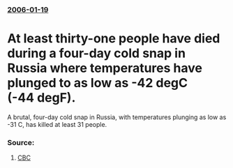### [2006-01-19](/news/2006/01/19/index.md)

#  At least thirty-one people have died during a four-day cold snap in Russia where temperatures have plunged to as low as -42&nbsp;degC (-44&nbsp;degF). 

A brutal, four-day cold snap in Russia, with temperatures plunging as low as -31 C, has killed at least 31 people.


### Source:

1. [CBC](http://www.cbc.ca/world/story/2006/01/19/20060119-coldrussia.html)
